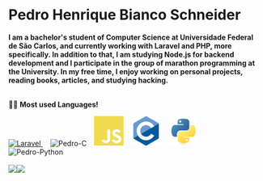 <h1><strong>Pedro Henrique Bianco Schneider</strong></h1>
<div><strong>I am a bachelor's student of Computer Science at Universidade Federal de São Carlos, and currently working with Laravel and PHP, more specifically. In addition to that, I am studying Node.js for backend development and I participate in the group of marathon programming at the University. In my free time, I enjoy working on personal projects, reading books, articles, and studying hacking.</strong></div>
<br>

<div><p>👨‍💻 <strong>Most used Languages!</strong></p></div>
<div>
    <a href="https://laravel.com/" style="margin-right: 15px;">
        <img alt="Laravel" height="60" width="60" src="https://cdn.jsdelivr.net/gh/devicons/devicon/icons/laravel/laravel-plain-wordmark.svg"/>
    </a>
    <img alt="Pedro-C" height="60" width="60" src="https://cdn.jsdelivr.net/gh/devicons/devicon/icons/php/php-original.svg" style="margin-right: 10px;" />
    <img alt="Pedro-Js" height="60" width="60" src="https://raw.githubusercontent.com/devicons/devicon/master/icons/javascript/javascript-plain.svg" style="margin-right: 10px;">
    <img alt="Pedro-C" height="60" width="60" src="https://raw.githubusercontent.com/devicons/devicon/master/icons/c/c-original.svg" style="margin-right: 10px;">
    <img alt="Pedro-Python" height="60" width="60" src="https://raw.githubusercontent.com/devicons/devicon/master/icons/python/python-original.svg" style="margin-right: 10px;">
    <img alt="Pedro-Python" height="60" width="60" src="https://cdn.jsdelivr.net/gh/devicons/devicon/icons/mysql/mysql-original-wordmark.svg" style="margin-right: 10px;">
</div>

<br>
<div style="display: flex; align-items: center;">
    <a href="https://www.linkedin.com/in/pedro-henrique-bianco-schneider-95a752219/" target="_blank"><img src="https://img.shields.io/badge/-LinkedIn-%230077B5?style=for-the-badge&logo=linkedin&logoColor=white" target="_blank"></a>
    <a href="mailto:phbschneider2002@gmail.com"><img src="https://img.shields.io/badge/-Gmail-%23333?style=for-the-badge&logo=gmail&logoColor=white" target="_blank"></a>
</div>
